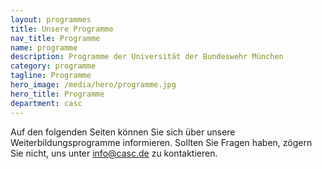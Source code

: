 ```yaml
---
layout: programmes
title: Unsere Programme
nav_title: Programme
name: programme
description: Programme der Universität der Bundeswehr München
category: programme
tagline: Programme
hero_image: /media/hero/programme.jpg
hero_title: Programme
department: casc
---
```



Auf den folgenden Seiten können Sie sich über unsere Weiterbildungsprogramme informieren. Sollten Sie Fragen haben, zögern Sie nicht, uns unter <a href="mailto:info@casc.de">info@casc.de</a> zu kontaktieren.



